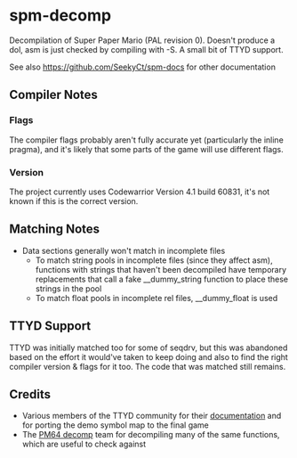 # spm-decomp

Decompilation of Super Paper Mario (PAL revision 0). Doesn't produce a dol, asm is just checked by compiling with -S. A small bit of TTYD support.

See also https://github.com/SeekyCt/spm-docs for other documentation

## Compiler Notes
### Flags
The compiler flags probably aren't fully accurate yet (particularly the inline pragma), and it's likely that some parts of the game will use different flags.
### Version
The project currently uses Codewarrior Version 4.1 build 60831, it's not known if this is the correct version.

## Matching Notes
- Data sections generally won't match in incomplete files
    - To match string pools in incomplete files (since they affect asm), functions with strings that haven't been decompiled have temporary replacements that call a fake __dummy_string function to place these strings in the pool
    - To match float pools in incomplete rel files, __dummy_float is used

## TTYD Support
TTYD was initially matched too for some of seqdrv, but this was abandoned based on the effort it would've taken to keep doing and also to find the right compiler version & flags for it too. The code that was matched still remains.

## Credits
- Various members of the TTYD community for their [documentation](https://github.com/PistonMiner/ttyd-tools) and for porting the demo symbol map to the final game
- The [PM64 decomp](https://github.com/ethteck/papermario) team for decompiling many of the same functions, which are useful to check against
